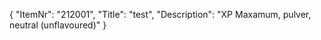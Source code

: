 {
  "ItemNr": "212001",
  "Title": "test",
  "Description": "XP Maxamum, pulver, neutral (unflavoured)"
}